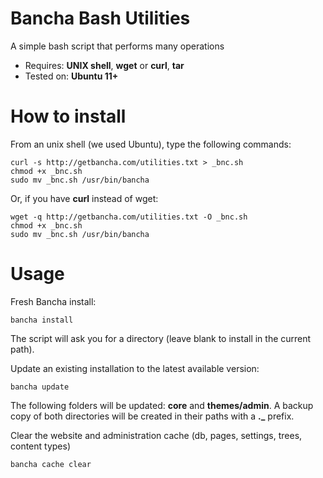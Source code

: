 # Bancha Bash Utilities

A simple bash script that performs many operations

- Requires: **UNIX shell**, **wget** or **curl**, **tar**
- Tested on: **Ubuntu 11+**


# How to install

From an unix shell (we used Ubuntu), type the following commands:

    curl -s http://getbancha.com/utilities.txt > _bnc.sh
    chmod +x _bnc.sh
    sudo mv _bnc.sh /usr/bin/bancha


Or, if you have **curl** instead of wget:

    wget -q http://getbancha.com/utilities.txt -O _bnc.sh
    chmod +x _bnc.sh
    sudo mv _bnc.sh /usr/bin/bancha


# Usage

Fresh Bancha install:

    bancha install


The script will ask you for a directory (leave blank to install in the current path).


Update an existing installation to the latest available version:

    bancha update


The following folders will be updated: **core** and **themes/admin**.
A backup copy of both directories will be created in their paths with a **._** prefix.


Clear the website and administration cache (db, pages, settings, trees, content types)

    bancha cache clear